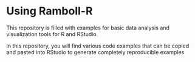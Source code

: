 # Using Ramboll-R 

This repository is filled with examples for basic data analysis and visualization tools for R and RStudio. 

In this repository, you will find various code examples that can be copied and pasted into RStudio to generate completely reproducible examples 
